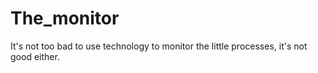# The_monitor
It's not too bad to use technology to monitor the little processes, it's not good either.
